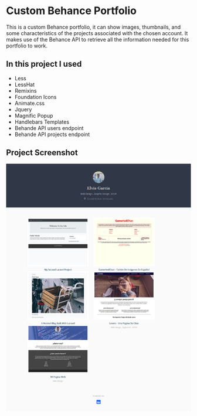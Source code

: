# Custom Behance Portfolio

This is a custom Behance portfolio, it can show images, thumbnails, and some characteristics of the projects associated with the chosen account. It makes use of the Behance API to retrieve all the information needed for this portfolio to work.

## In this project I used

 - Less
 - LessHat
 - Remixins
 - Foundation Icons
 - Animate.css
 - Jquery
 - Magnific Popup
 - Handlebars Templates
 - Behande API users endpoint
 - Behande API projects endpoint

 ## Project Screenshot
![Screenshot](https://github.com/GamertodArk/custom-behance-portfolio/blob/master/project-screenshots/Screenshot_2018-10-24%20Behance%20API%20Test.png "Project Screenshot")